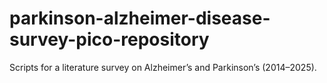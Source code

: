 # parkinson-alzheimer-disease-survey-pico-repository
Scripts for a literature survey on Alzheimer’s and Parkinson’s (2014–2025).
